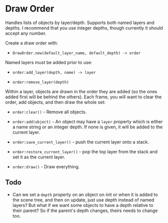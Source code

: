 Draw Order
==========

Handles lists of objects by layer/depth.  Supports both named
layers and depths.  I recommend that you use integer depths,
though currently it should accept any number.

Create a draw order with:

* `DrawOrder.new(default_layer_name, default_depth) -> order`

Named layers must be added prior to use:

* `order:add_layer(depth, name) -> layer`

* `order:remove_layer(depth)`

Within a layer, objects are drawn in the order they are added
(so the ones added first will be behind the others).  Each
frame, you will want to clear the order, add objects, and then
draw the whole set:

* `order:clear()` - Remove all objects.

* `order:add(object)` - An object may have a `layer` property
  which is either a name string or an integer depth.  If none is
  given, it will be added to the current layer.

* `order:save_current_layer()` - push the current layer onto a
  stack.

* `order:restore_current_layer()` - pop the top layer from the
  stack and set it as the current layer.

* `order:draw()` - Draw everything.


Todo
----

* Can we set a `depth` property on an object on init or when it
  is added to the scene tree, and then on update, just use depth
  instead of named layers?  But what if we want some objects to
  have a depth relative to their parent?  So if the parent's
  depth changes, theirs needs to change too.

